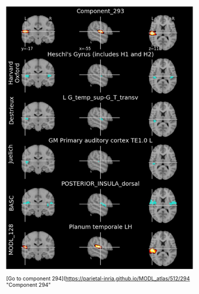 


![293](preliminary/293.jpg "Component 293")

[Go to component 294](https://parietal-inria.github.io/MODL_atlas/512/294 "Component 294"